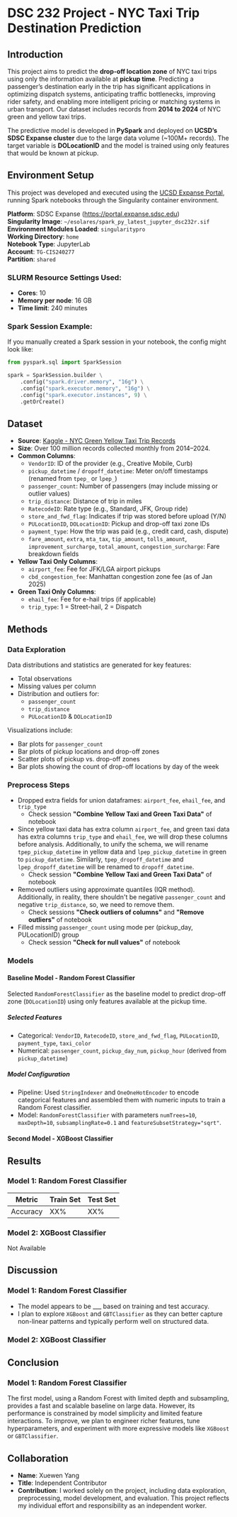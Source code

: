 # DSC 232 Project - NYC Taxi Trip Destination Prediction

## Introduction
This project aims to predict the **drop-off location zone** of NYC taxi trips using only the information available at **pickup time**. Predicting a passenger’s destination early in the trip has significant applications in optimizing dispatch systems, anticipating traffic bottlenecks, improving rider safety, and enabling more intelligent pricing or matching systems in urban transport. Our dataset includes records from **2014 to 2024** of NYC green and yellow taxi trips.

The predictive model is developed in **PySpark** and deployed on **UCSD’s SDSC Expanse cluster** due to the large data volume (~100M+ records). The target variable is **DOLocationID** and the model is trained using only features that would be known at pickup.

## Environment Setup

This project was developed and executed using the [UCSD Expanse Portal](https://portal.expanse.sdsc.edu), running Spark notebooks through the Singularity container environment.

**Platform**: SDSC Expanse (https://portal.expanse.sdsc.edu)  
**Singularity Image**: `~/esolares/spark_py_latest_jupyter_dsc232r.sif`  
**Environment Modules Loaded**: `singularitypro`  
**Working Directory**: `home`  
**Notebook Type**: JupyterLab  
**Account**: `TG-CIS240277`  
**Partition**: `shared`

### SLURM Resource Settings Used:
- **Cores**: 10
- **Memory per node**: 16 GB
- **Time limit**: 240 minutes

### Spark Session Example:
If you manually created a Spark session in your notebook, the config might look like:
```python
from pyspark.sql import SparkSession

spark = SparkSession.builder \
    .config("spark.driver.memory", "16g") \
    .config("spark.executor.memory", "16g") \
    .config("spark.executor.instances", 9) \
    .getOrCreate()
```

## Dataset

- **Source**: [Kaggle - NYC Green Yellow Taxi Trip Records](https://www.kaggle.com/datasets/madalagopichand/nyc-green-yellow-taxi-trip-records)
- **Size**: Over 100 million records collected monthly from 2014–2024.
- **Common Columns**:
  - `VendorID`: ID of the provider (e.g., Creative Mobile, Curb)
  - `pickup_datetime` / `dropoff_datetime`: Meter on/off timestamps (renamed from `tpep_` or `lpep_`)
  - `passenger_count`: Number of passengers (may include missing or outlier values)
  - `trip_distance`: Distance of trip in miles
  - `RatecodeID`: Rate type (e.g., Standard, JFK, Group ride)
  - `store_and_fwd_flag`: Indicates if trip was stored before upload (Y/N)
  - `PULocationID`, `DOLocationID`: Pickup and drop-off taxi zone IDs
  - `payment_type`: How the trip was paid (e.g., credit card, cash, dispute)
  - `fare_amount`, `extra`, `mta_tax`, `tip_amount`, `tolls_amount`, `improvement_surcharge`, `total_amount`, `congestion_surcharge`: Fare breakdown fields
- **Yellow Taxi Only Columns**:
  - `airport_fee`: Fee for JFK/LGA airport pickups
  - `cbd_congestion_fee`: Manhattan congestion zone fee (as of Jan 2025)
- **Green Taxi Only Columns**:
  - `ehail_fee`: Fee for e-hail trips (if applicable)
  - `trip_type`: 1 = Street-hail, 2 = Dispatch

## Methods
### Data Exploration

Data distributions and statistics are generated for key features:
- Total observations
- Missing values per column
- Distribution and outliers for:
  - `passenger_count`
  - `trip_distance`
  - `PULocationID` & `DOLocationID`


Visualizations include:
- Bar plots for `passenger_count`
- Bar plots of pickup locations and drop-off zones
- Scatter plots of pickup vs. drop-off zones
- Bar plots showing the count of drop-off locations by day of the week

### Preprocess Steps

- Dropped extra fields for union dataframes: `airport_fee`, `ehail_fee`, and `trip_type`
  - Check session **"Combine Yellow Taxi and Green Taxi Data"** of notebook
- Since yellow taxi data has extra column `airport_fee`, and green taxi data has extra columns `trip_type` and `ehail_fee`, we will drop these columns before analysis. Additionally, to unify the schema, we will rename `tpep_pickup_datetime` in yellow data and `lpep_pickup_datetime` in green to `pickup_datetime`. Similarly, `tpep_dropoff_datetime` and `lpep_dropoff_datetime` will be renamed to `dropoff_datetime`.
  - Check session **"Combine Yellow Taxi and Green Taxi Data"** of notebook
- Removed outliers using approximate quantiles (IQR method). Additionally, in reality, there shouldn't be negative `passenger_count` and negative `trip_distance`, so, we need to remove them.
    - Check sessions **"Check outliers of columns"** and **"Remove outliers"** of notebook
- Filled missing `passenger_count` using mode per (pickup_day, PULocationID) group
    - Check session **"Check for null values"** of notebook


### Models
#### Baseline Model - Random Forest Classifier

Selected `RandomForestClassifier` as the baseline model to predict drop-off zone (`DOLocationID`) using only features available at the pickup time.

##### Selected Features
- Categorical: `VendorID`, `RatecodeID`, `store_and_fwd_flag`, `PULocationID`, `payment_type`, `taxi_color`
- Numerical: `passenger_count`, `pickup_day_num`, `pickup_hour` (derived from `pickup_datetime`)

##### Model Configuration
- Pipeline: Used `StringIndexer` and `OneOneHotEncoder` to encode categorical features and assembled them with numeric inputs to train a Random Forest classifier.
- Model: `RandomForestClassifier` with parameters `numTrees=10`, `maxDepth=10`, `subsamplingRate=0.1` and `featureSubsetStrategy="sqrt"`.

#### Second Model - XGBoost Classifier

## Results

### Model 1: Random Forest Classifier

| Metric   | Train Set | Test Set |
|----------|-----------|----------|
| Accuracy |   XX%     |   XX%    |

### Model 2: XGBoost Classifier
Not Available

## Discussion

### Model 1: Random Forest Classifier
- The model appears to be ___ based on training and test accuracy.
- I plan to explore `XGBoost` and `GBTClassifier` as they can better capture non-linear patterns and typically perform well on structured data.

### Model 2: XGBoost Classifier

## Conclusion

### Model 1: Random Forest Classifier
The first model, using a Random Forest with limited depth and subsampling, provides a fast and scalable baseline on large data. However, its performance is constrained by model simplicity and limited feature interactions. To improve, we plan to engineer richer features, tune hyperparameters, and experiment with more expressive models like `XGBoost` or `GBTClassifier`.


## Collaboration

- **Name**: Xuewen Yang
- **Title**: Independent Contributor
- **Contribution**: I worked solely on the project, including data exploration, preprocessing, model development, and evaluation. This project reflects my individual effort and responsibility as an independent worker.